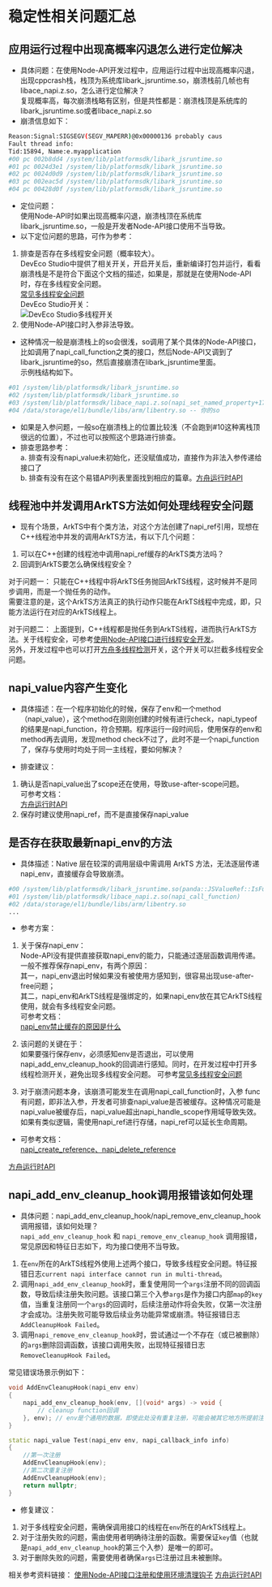 # 稳定性相关问题汇总
<!--Kit: NDK-->
<!--Subsystem: arkcompiler-->
<!--Owner: @xliu-huanwei; @shilei123; @huanghello; @yuanyao14; @lzj0614-->
<!--SE: @shilei123-->
<!--TSE: @kirl75; @zsw_zhushiwei-->

## 应用运行过程中出现高概率闪退怎么进行定位解决

- 具体问题：在使用Node-API开发过程中，应用运行过程中出现高概率闪退，出现cppcrash栈，栈顶为系统库libark_jsruntime.so，崩溃栈前几帧也有libace_napi.z.so，怎么进行定位解决？  
复现概率高，每次崩溃栈略有区别，但是共性都是：崩溃栈顶是系统库的libark_jsruntime.so或者libace_napi.z.so    
- 崩溃信息如下：  
```sh
Reason:Signal:SIGSEGV(SEGV_MAPERR)@0x00000136 probably caus
Fault thread info:
Tid:15894, Name:e.myapplication
#00 pc 002b8dd4 /system/lib/platformsdk/libark_jsruntime.so
#01 pc 0024d3e1 /system/lib/platformsdk/libark_jsruntime.so
#02 pc 0024d0d9 /system/lib/platformsdk/libark_jsruntime.so
#03 pc 002eac5d /system/lib/platformsdk/libark_jsruntime.so
#04 pc 00428d0f /system/lib/platformsdk/libark_jsruntime.so
```

- 定位问题：  
使用Node-API时如果出现高概率闪退，崩溃栈顶在系统库libark_jsruntime.so，一般是开发者Node-API接口使用不当导致。   
- 以下定位问题的思路，可作为参考：   
1. 排查是否存在多线程安全问题（概率较大）。   
DevEco Studio中提供了相关开关，开启开关后，重新编译打包并运行，看看崩溃栈是不是符合下面这个文档的描述，如果是，那就是在使用Node-API时，存在多线程安全问题。   
[常见多线程安全问题](https://developer.huawei.com/consumer/cn/doc/best-practices/bpta-stability-ark-runtime-detection#section19357830121120)  
DevEco Studio开关：   
![DevEco Studio多线程开关](figures/zh_cn_image_20-25-06-40-15-09.png)   
2. 使用Node-API接口时入参非法导致。   
- 这种情况一般是崩溃栈上的so会很浅，so调用了某个具体的Node-API接口，比如调用了napi_call_function之类的接口，然后Node-API又调到了libark_jsruntime的so，然后直接崩溃在libark_jsruntime里面。  
示例栈结构如下。  
```sh
#01 /system/lib/platformsdk/libark_jsruntime.so
#02 /system/lib/platformsdk/libark_jsruntime.so
#03 /system/lib/platformsdk/libace_napi.z.so(napi_set_named_property+170) -- Node-API的so，该位置显示具体调用报错的接口
#04 /data/storage/el1/bundle/libs/arm/libentry.so -- 你的so
```
- 如果是入参问题，一般so在崩溃栈上的位置比较浅（不会跑到#10这种离栈顶很远的位置），不过也可以按照这个思路进行排查。  
- 排查思路参考：  
a. 排查有没有napi_value未初始化，还没赋值成功，直接作为非法入参传递给接口了  
b. 排查有没有在这个易错API列表里面找到相应的篇章。[方舟运行时API](https://developer.huawei.com/consumer/cn/doc/best-practices/bpta-stability-coding-standard-api#section1219614634615)

## 线程池中并发调用ArkTS方法如何处理线程安全问题

- 现有个场景，ArkTS中有个类方法，对这个方法创建了napi_ref引用，现想在C++线程池中并发的调用ArkTS方法，有以下几个问题：  
1. 可以在C++创建的线程池中调用napi_ref缓存的ArkTS类方法吗？  
2. 回调到ArkTS要怎么确保线程安全？  

对于问题一：
只能在C++线程中将ArkTS任务抛回ArkTS线程，这时候并不是同步调用，而是一个抛任务的动作。  
需要注意的是，这个ArkTS方法真正的执行动作只能在ArkTS线程中完成，即，只能方法运行在对应的ArkTS线程上。  

对于问题二：
上面提到，C++线程都是抛任务到ArkTS线程，进而执行ArkTS方法。关于线程安全，可参考[使用Node-API接口进行线程安全开发](use-napi-thread-safety.md)。  
另外，开发过程中也可以打开[方舟多线程检测](https://developer.huawei.com/consumer/cn/doc/best-practices/bpta-stability-ark-runtime-detection#section75786272088)开关，这个开关可以拦截多线程安全问题。  

## napi_value内容产生变化

- 具体描述：在一个程序初始化的时候，保存了env和一个method（napi_value），这个method在刚刚创建的时候有进行check，napi_typeof的结果是napi_function，符合预期。程序运行一段时间后，使用保存的env和method再去调用，发现method check不过了，此时不是一个napi_function了，保存与使用时均处于同一主线程，要如何解决？  

- 排查建议：  
1. 确认是否napi_value出了scope还在使用，导致use-after-scope问题。  
可参考文档：   
[方舟运行时API](https://developer.huawei.com/consumer/cn/doc/best-practices/bpta-stability-coding-standard-api#section1219614634615)  
2. 保存时建议使用napi_ref，而不是直接保存napi_value  

## 是否存在获取最新napi_env的方法

- 具体描述：Native 层在较深的调用层级中需调用 ArkTS 方法，无法逐层传递 napi_env，直接缓存会导致崩溃。  
```sh
#00 /system/lib/platformsdk/libark_jsruntime.so(panda::JSValueRef::IsFunction)
#01 /system/lib/platformsdk/libace_napi.z.so(napi_call_function)
#02 /data/storage/el1/bundle/libs/arm/libentry.so
...
```
- 参考方案：  
1. 关于保存napi_env：  
Node-API没有提供直接获取napi_env的能力，只能通过逐层函数调用传递。一般不推荐保存napi_env，有两个原因：  
其一，napi_env退出时候如果没有被使用方感知到，很容易出现use-after-free问题；  
其二，napi_env和ArkTS线程是强绑定的，如果napi_env放在其它ArkTS线程使用，就会有多线程安全问题。  
可参考文档：  
[napi_env禁止缓存的原因是什么](https://developer.huawei.com/consumer/cn/doc/harmonyos-faqs/faqs-ndk-73)  

2. 该问题的关键在于：  
如果要强行保存env，必须感知env是否退出，可以使用napi_add_env_cleanup_hook的回调进行感知。同时，在开发过程中打开多线程检测开关，避免出现多线程安全问题。
可参考[常见多线程安全问题](https://developer.huawei.com/consumer/cn/doc/best-practices/bpta-stability-ark-runtime-detection#section19357830121120)   

3. 对于崩溃问题本身，该崩溃可能发生在调用napi_call_function时，入参 func 有问题，即非法入参，开发者可排查napi_value是否被缓存。这种情况可能是napi_value被缓存后，napi_value超出napi_handle_scope作用域导致失效。  
如果有类似逻辑，需使用napi_ref进行存储，napi_ref可以延长生命周期。  

- 可参考文档：  
[napi_create_reference、napi_delete_reference](use-napi-life-cycle.md)

[方舟运行时API](https://developer.huawei.com/consumer/cn/doc/best-practices/bpta-stability-coding-standard-api#section1219614634615)    

## napi_add_env_cleanup_hook调用报错该如何处理

- 具体问题：napi_add_env_cleanup_hook/napi_remove_env_cleanup_hook调用报错，该如何处理？  
`napi_add_env_cleanup_hook` 和 `napi_remove_env_cleanup_hook` 调用报错，常见原因和特征日志如下，均为接口使用不当导致。  
1. 在`env`所在的ArkTS线程外使用上述两个接口，导致多线程安全问题。特征报错日志`current napi interface cannot run in multi-thread`。  
2. 调用`napi_add_env_cleanup_hook`时，重复使用同一个`args`注册不同的回调函数，导致后续注册失败问题。该接口第三个入参`args`是作为接口内部`map`的`key`值，当重复注册同一个`args`的回调时，后续注册动作将会失败，仅第一次注册才会成功。注册失败可能导致后续业务功能异常或崩溃。特征报错日志`AddCleanupHook Failed`。  
3. 调用`napi_remove_env_cleanup_hook`时，尝试通过一个不存在（或已被删除）的`args`删除回调函数，该接口调用失败，出现特征报错日志`RemoveCleanupHook Failed`。  

常见错误场景示例如下：

```c++
void AddEnvCleanupHook(napi_env env)
{
    napi_add_env_cleanup_hook(env, [](void* args) -> void {
        // cleanup function回调
    }, env); // env是个通用的数据，即使此处没有重复注册，可能会被其它地方所提前注册，导致该处注册失败。
}

static napi_value Test(napi_env env, napi_callback_info info)
{
    //第一次注册
    AddEnvCleanupHook(env);
    //第二次重复注册
    AddEnvCleanupHook(env);
    return nullptr;
}
```

- 修复建议：
1. 对于多线程安全问题，需确保调用接口的线程在`env`所在的ArkTS线程上。
2. 对于注册失败的问题，需由使用者明确待注册的函数。需要保证`key`值（也就是`napi_add_env_cleanup_hook`的第三个入参）是唯一的即可。
3. 对于删除失败的问题，需要使用者确保`args`已注册过且未被删除。

相关参考资料链接：
[使用Node-API接口注册和使用环境清理钩子](use-napi-about-cleanuphook.md)
[方舟运行时API](https://developer.huawei.com/consumer/cn/doc/best-practices/bpta-stability-coding-standard-api#section1219614634615)
